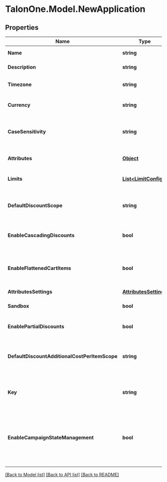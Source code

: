# TalonOne.Model.NewApplication
## Properties

Name | Type | Description | Notes
------------ | ------------- | ------------- | -------------
**Name** | **string** | The name of this application. | 
**Description** | **string** | A longer description of the application. | [optional] 
**Timezone** | **string** | A string containing an IANA timezone descriptor. | 
**Currency** | **string** | The default currency for new customer sessions. | 
**CaseSensitivity** | **string** | The case sensitivity behavior to check coupon codes in the campaigns of this Application. | [optional] 
**Attributes** | [**Object**](.md) | Arbitrary properties associated with this campaign. | [optional] 
**Limits** | [**List&lt;LimitConfig&gt;**](LimitConfig.md) | Default limits for campaigns created in this application. | [optional] 
**DefaultDiscountScope** | **string** | The default scope to apply &#x60;setDiscount&#x60; effects on if no scope was provided with the effect.  | [optional] 
**EnableCascadingDiscounts** | **bool** | Indicates if discounts should cascade for this Application. | [optional] 
**EnableFlattenedCartItems** | **bool** | Indicates if cart items of quantity larger than one should be separated into different items of quantity one.  | [optional] 
**AttributesSettings** | [**AttributesSettings**](AttributesSettings.md) |  | [optional] 
**Sandbox** | **bool** | Indicates if this is a live or sandbox Application. | [optional] 
**EnablePartialDiscounts** | **bool** | Indicates if this Application supports partial discounts. | [optional] 
**DefaultDiscountAdditionalCostPerItemScope** | **string** | The default scope to apply &#x60;setDiscountPerItem&#x60; effects on if no scope was provided with the effect.  | [optional] 
**Key** | **string** | Hex key for HMAC-signing API calls as coming from this application (16 hex digits). | [optional] 
**EnableCampaignStateManagement** | **bool** | Indicates whether the campaign staging and revisions feature is enabled for the Application.  **Important:** After this feature is enabled, it cannot be disabled.  | [optional] 

[[Back to Model list]](../README.md#documentation-for-models) [[Back to API list]](../README.md#documentation-for-api-endpoints) [[Back to README]](../README.md)

